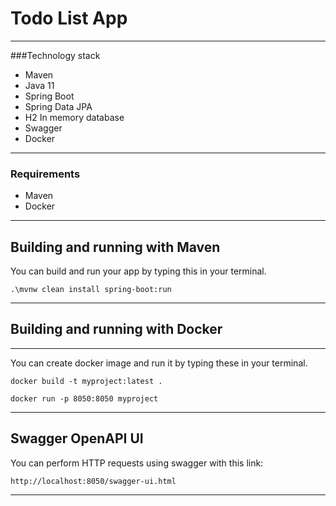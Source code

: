 ﻿# Todo List App

---
###Technology stack
- Maven
- Java 11
- Spring Boot 
- Spring Data JPA
- H2 In memory database
- Swagger
- Docker

---
### Requirements
- Maven
- Docker

---
## Building and running with Maven

You can build and run your app by typing this in your terminal.

`.\mvnw clean install spring-boot:run` 

---

## Building and running with Docker

---

You can create docker image and run it by typing these in your terminal.

`docker build -t myproject:latest .`

`docker run -p 8050:8050 myproject` 

---

## Swagger OpenAPI UI
You can perform HTTP requests using swagger with this link:

`http://localhost:8050/swagger-ui.html`

---
